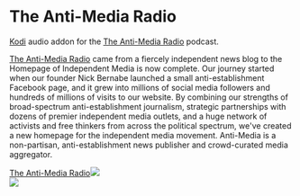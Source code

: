 The Anti-Media Radio
=============================

<a href="www.kodi.tv">Kodi</a> audio addon for the <a href="http://www.theantimedia.com/radio">The Anti-Media Radio</a> podcast.<br>

<a href="http://www.theantimedia.com/radio">The Anti-Media Radio</a> came from a fiercely independent news blog to the Homepage of Independent Media is now complete. Our journey started when our founder Nick Bernabe launched a small anti-establishment Facebook page, and it grew into millions of social media followers and hundreds of millions of visits to our website. By combining our strengths of broad-spectrum anti-establishment journalism, strategic partnerships with dozens of premier independent media outlets, and a huge network of activists and free thinkers from across the political spectrum, we've created a new homepage for the independent media movement. Anti-Media is a non-partisan, anti-establishment news publisher and crowd-curated media aggregator.<br>

<a href="http://ucy.tv/TAMR">The Anti-Media Radio<img src="http://i1.sndcdn.com/avatars-000591343872-cyz7bk-original.jpg"/><br>
<a href="http://www.kodi.tv"><img src="https://kodi.tv/sites/default/files/page/field_image/about--devices.jpg">

